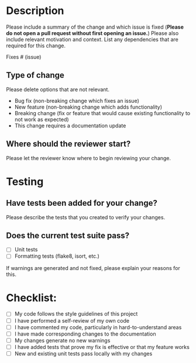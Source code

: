# Description

Please include a summary of the change and which issue is fixed (**Please do not open a pull request 
without first opening an issue.**) Please also include relevant motivation and context. List any 
dependencies that are required for this change.

Fixes # (issue)

## Type of change

Please delete options that are not relevant.

- Bug fix (non-breaking change which fixes an issue)
- New feature (non-breaking change which adds functionality)
- Breaking change (fix or feature that would cause existing functionality to not work as expected)
- This change requires a documentation update

## Where should the reviewer start?

Please let the reviewer know where to begin reviewing your change.

# Testing

## Have tests been added for your change?

Please describe the tests that you created to verify your changes. 

## Does the current test suite pass?

- [ ] Unit tests
- [ ] Formatting tests (flake8, isort, etc.)

If warnings are generated and not fixed, please explain your reasons for this.

# Checklist:

- [ ] My code follows the style guidelines of this project
- [ ] I have performed a self-review of my own code
- [ ] I have commented my code, particularly in hard-to-understand areas
- [ ] I have made corresponding changes to the documentation
- [ ] My changes generate no new warnings
- [ ] I have added tests that prove my fix is effective or that my feature works
- [ ] New and existing unit tests pass locally with my changes

